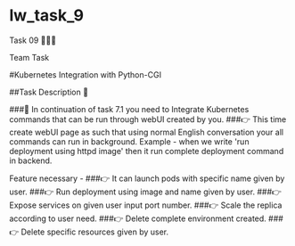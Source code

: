 # lw_task_9

Task 09 👨🏻‍💻

Team Task

#Kubernetes Integration with Python-CGI

##Task Description 📄

###📌 In continuation of task 7.1 you need to Integrate Kubernetes commands that can be run through webUI created by you. 
###👉 This time create webUI page as such that using normal English conversation your all commands can run in background. 
Example - when we write 'run deployment using httpd image' then it run complete deployment command in backend. 

Feature necessary -
###👉 It can launch pods with specific name given by user. 
###👉 Run deployment using image and name given by user. 
###👉 Expose services on given user input port number. 
###👉 Scale the replica according to user need. 
###👉 Delete complete environment created. 
###👉 Delete specific resources given by user. 
